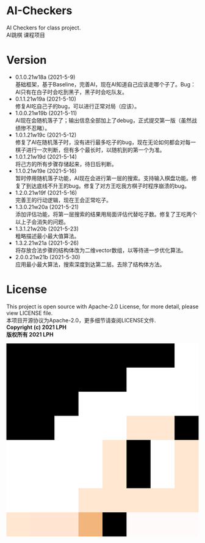# AI-Checkers
AI Checkers for class project.  
AI跳棋 课程项目

# Version
* 0.1.0.21w18a (2021-5-9)  
基础框架，基于Baseline，完善AI，现在AI知道自己应该走哪个子了。Bug：AI只有在白子时会吃到黑子，黑子时会吃队友。
* 0.1.1.21w19a (2021-5-10)  
修复AI吃自己子的bug，可以进行正常对局（应该）。  
* 1.0.0.21w19b (2021-5-11)  
AI现在会随机落子了；输出信息全部加上了debug，正式提交第一版（虽然战绩惨不忍睹）。  
* 1.0.1.21w19c (2021-5-12)  
修复了AI在随机落子时，没有进行最多吃子的bug，现在无论如何都会对每一棋子进行一次判断，但有多个最长时，以随机到的第一个为准。  
* 1.0.1.21w19d (2021-5-14)  
将己方的所有步骤存储起来，待日后判断。  
* 1.1.0.21w19e (2021-5-16)  
暂时停用随机落子功能，AI现在会进行第一层的搜索。支持输入棋盘功能。修复了到达底线不升王的bug。修复了对方王吃我方棋子时程序崩溃的bug。  
* 1.2.0.21w19f (2021-5-16)  
完善王的行动逻辑，现在王会正常吃子。  
* 1.3.0.21w20a (2021-5-21)  
添加评估功能，将第一层搜索的结果用局面评估代替吃子数。修复了王吃两个以上子会消失的问题。  
* 1.3.1.21w20b (2021-5-23)  
粗略描述最小最大值算法。  
* 1.3.2.21w21a (2021-5-26)  
将存放合法步骤的结构体改为二维vector数组，以等待进一步优化算法。  
* 2.0.0.21w21b (2021-5-30)  
应用最小最大算法，搜索深度到达第二层。去除了结构体方法。  

# License
This project is open source with Apache-2.0 License, for more detail, please view LICENSE file.  
本项目开源协议为Apache-2.0，更多细节请查阅LICENSE文件.  
**Copyright (c) 2021 LPH**  
**版权所有 2021 LPH**  

![lphlch](https://github.com/lphlch/AI-Checkers/blob/main/lphlch.png)
